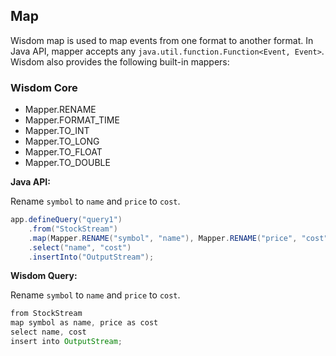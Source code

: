 ## Map

Wisdom map is used to map events from one format to another format. In Java API, mapper accepts any `java.util.function.Function<Event, Event>`. Wisdom also provides the following built-in mappers:

### Wisdom Core

- Mapper.RENAME
- Mapper.FORMAT_TIME
- Mapper.TO_INT
- Mapper.TO_LONG
- Mapper.TO_FLOAT
- Mapper.TO_DOUBLE

**Java API:**

Rename `symbol` to `name` and `price` to `cost`.

```java
app.defineQuery("query1")
    .from("StockStream")
    .map(Mapper.RENAME("symbol", "name"), Mapper.RENAME("price", "cost"))
    .select("name", "cost")
    .insertInto("OutputStream");
```

**Wisdom Query:**

Rename `symbol` to `name` and `price` to `cost`.

```java
from StockStream
map symbol as name, price as cost
select name, cost
insert into OutputStream;
```
